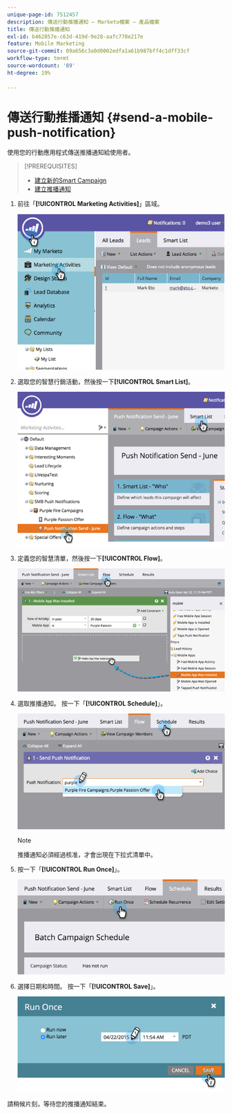 ```yaml
---
unique-page-id: 7512457
description: 傳送行動推播通知 — Marketo檔案 — 產品檔案
title: 傳送行動推播通知
exl-id: b462857e-c63d-419d-9e28-aafc778e217e
feature: Mobile Marketing
source-git-commit: 09a656c3a0d0002edfa1a61b987bff4c1dff33cf
workflow-type: tm+mt
source-wordcount: '89'
ht-degree: 19%

---
```


# 傳送行動推播通知 {#send-a-mobile-push-notification}

使用您的行動應用程式傳送推播通知給使用者。

>[!PREREQUISITES]
>
>* [建立新的Smart Campaign](/help/marketo/product-docs/core-marketo-concepts/smart-campaigns/creating-a-smart-campaign/create-a-new-smart-campaign.md)
>* [建立推播通知](/help/marketo/product-docs/mobile-marketing/push-notifications/create-a-push-notification.md)

1. 前往「**[!UICONTROL Marketing Activities]**」區域。

   ![](assets/image2015-4-22-18-3a31-3a54.png)

1. 選取您的智慧行銷活動，然後按一下&#x200B;**[!UICONTROL Smart List]**。

   ![](assets/image2015-4-23-17-3a57-3a46.png)

1. 定義您的智慧清單，然後按一下&#x200B;**[!UICONTROL Flow]**。

   ![](assets/image2015-4-22-18-3a33-3a13.png)

1. 選取推播通知。 按一下「**[!UICONTROL Schedule]**」。

   ![](assets/image2015-4-22-18-3a33-3a38.png)

   >[!NOTE]
   >
   >推播通知必須經過核准，才會出現在下拉式清單中。

1. 按一下「**[!UICONTROL Run Once]**」。

   ![](assets/image2015-4-23-18-3a0-3a54.png)

1. 選擇日期和時間。 按一下「**[!UICONTROL Save]**」。

   ![](assets/image2015-4-23-18-3a1-3a33.png)

請稍候片刻，等待您的推播通知結束。
